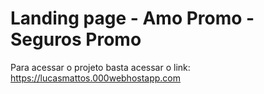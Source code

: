 # Landing page - Amo Promo - Seguros Promo

Para acessar o projeto basta acessar o link:
https://lucasmattos.000webhostapp.com
